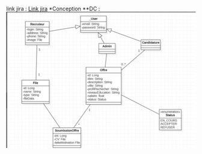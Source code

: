 link jira  : <a href="https://oussamalasri12.atlassian.net/jira/software/projects/MYR/boards/7/backlog" target="_blank">Link jira</a>
*Conception
**DC  : 
![alt text](https://github.com/Oussama-lasri/MyRh-backEnd/blob/[matser]/conception/DC-MyRHS.png?raw=true)
